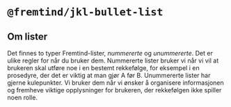 # `@fremtind/jkl-bullet-list`

## Om lister

Det finnes to typer Fremtind-lister, _nummererte_ og _unummererte_. Det er ulike regler for når du bruker dem.
Nummererte lister bruker vi når vi vil at brukeren skal utføre noe i en bestemt rekkefølge, for eksempel i en prosedyre, der det er viktig at man gjør A før B.
Unummererte lister har gjerne kulepunkter. Vi bruker dem når vi ønsker å organisere informasjonen og fremheve viktige opplysninger for brukeren, der rekkefølgen ikke spiller noen rolle.
